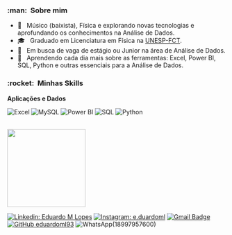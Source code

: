
<h3> :man: &nbsp;Sobre mim </h3>

- 🤔 &nbsp; Músico (baixista), Física e explorando novas tecnologias e aprofundando os conhecimentos na Análise de Dados.
- 🎓 &nbsp; Graduado em Licenciatura em Física na <a href="https://www.fct.unesp.br/">UNESP-FCT</a>.
- 💼 &nbsp; Em busca de vaga de estágio ou Junior na área de Análise de Dados.
- 🌱 &nbsp; Aprendendo cada dia mais sobre as ferramentas: Excel, Power BI, SQL, Python e outras essenciais para a Análise de Dados.

<h3> :rocket: &nbsp;Minhas Skills </h3>

**Aplicações e Dados**

 ![Excel](https://img.shields.io/badge/Microsoft_Excel-217346?style=for-the-badge&logo=microsoft-excel&logoColor=white)
 ![MySQL](https://img.shields.io/badge/-MySQL-333333?style=flat&logo=mysql)
 ![Power BI](https://img.shields.io/badge/PowerBI-F2C811?style=for-the-badge&logo=Power%20BI&logoColor=white)
 ![SQL](https://img.shields.io/badge/Microsoft_SQL_Server-CC2927?style=for-the-badge&logo=microsoft-sql-server&logoColor=white)
 ![Python](https://img.shields.io/badge/Python-3776AB?style=for-the-badge&logo=python&logoColor=white)


<br/>
<img height="180em" src="https://github-readme-stats.vercel.app/api?username=eduardoml93&show_icons=true&theme=tokyonight"/>

<br/>

[![Linkedin: Eduardo M Lopes](https://img.shields.io/badge/-EduardoMLopes-blue?style=flat-square&logo=Linkedin&logoColor=white&link=https://www.linkedin.com/in/eduardo-moreni-lopes-5b2712214/)](https://www.linkedin.com/in/eduardo-moreni-lopes-5b2712214/)
[![Instagram: e.duardoml](https://img.shields.io/badge/-@e.duardoml-blue?style=flat-square&logo=Instagram&logoColor=white&link=https://instagram.com/e.duardoml/)](https://instagram.com/e.duardoml/)
[![Gmail Badge](https://img.shields.io/badge/-eduardo.moreni1@gmail.com-006bed?style=flat-square&logo=Gmail&logoColor=white&link=mailto:eduardo.moreni1@gmail.com)](mailto:eduardo.moreni1@gmail.com)
[![GitHub eduardoml93]( https://img.shields.io/github/followers/eduardoml93?label=follow&style=social)](https://github.com/eduardoml93)
![WhatsApp](https://img.shields.io/badge/WhatsApp-25D366?style=for-the-badge&logo=whatsapp&logoColor=white)(18997957600)
